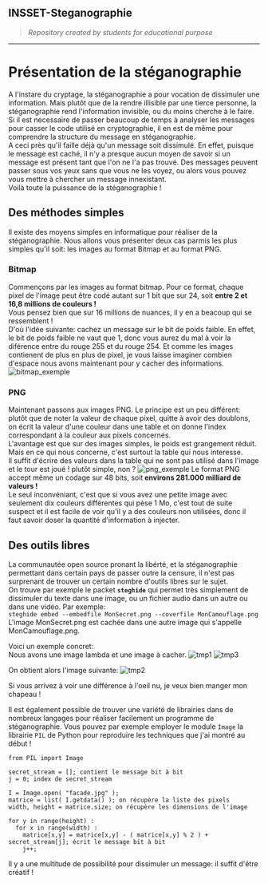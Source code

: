 ## INSSET-Steganographie
<blockquote><i>Repository created by students for educational purpose</i></blockquote>

----------
# Présentation de la stéganographie

A l'instare du cryptage, la stéganographie a pour vocation de dissimuler une information. Mais plutôt que de la rendre illisible par une tierce personne, la stéganographie rend l'information invisible, ou du moins cherche à le faire. Si il est necessaire de passer beaucoup de temps à analyser les messages pour casser le code utilisé en cryptographie, il en est de même pour comprendre la structure du message en stéganographie. <br>
A ceci près qu'il faille déjà qu'un message soit dissimulé. En effet, puisque le message est caché, il n'y a presque aucun moyen de savoir si un message est présent tant que l'on ne l'a pas trouvé. Des messages peuvent passer sous vos yeux sans que vous ne les voyez, ou alors vous pouvez vous mettre à chercher un message innexistant.<br>
Voilà toute la puissance de la stéganographie !

## Des méthodes simples

Il existe des moyens simples en informatique pour réaliser de la stéganographie. Nous allons vous présenter deux cas parmis les plus simples qu'il soit: les images au format Bitmap et au format PNG.

### Bitmap

Commençons par les images au format bitmap. 
Pour ce format, chaque pixel de l'image peut être codé autant sur 1 bit que sur 24, soit <strong>entre 2 et 16,8 millions de couleurs !</strong><br>
Vous pensez bien que sur 16 millions de nuances, il y en a beacoup qui se ressemblent !<br>
D'où l'idée suivante: cachez un message sur le bit de poids faible. En effet, le bit de poids faible ne vaut que 1, donc vous aurez du mal à voir la diférence entre du rouge 255 et du rouge 254. Et comme les images contienent de plus en plus de pixel, je vous laisse imaginer combien d'espace nous avons maintenant pour y cacher des informations.
![bitmap_exemple](https://cloud.githubusercontent.com/assets/16888022/12569462/71e0efac-c3cf-11e5-9146-8985719811c8.png)

### PNG

Maintenant passons aux images PNG. 
Le principe est un peu différent: plutôt que de noter la valeur de chaque pixel, quitte à avoir des doublons, on écrit la valeur d'une couleur dans une table et on donne l'index correspondant à la couleur aux pixels concernés.<br>
L'avantage est que sur des images simples, le poids est grangement réduit. Mais en ce qui nous concerne, c'est surtout la table qui nous interesse.<br>
Il suffit d'écrire des valeurs dans la table qui ne sont pas utilisé dans l'image et le tour est joué ! plutôt simple, non ?
![png_exemple](https://cloud.githubusercontent.com/assets/16888022/12570186/b593e780-c3d5-11e5-9f33-93627991e877.png)
Le format PNG accept même un codage sur 48 bits, soit<strong> environs 281.000 milliard de valeurs !</strong><br>
Le seul inconvéniant, c'est que si vous avez une petite image avec seulement dix couleurs différentes qui pèse 1 Mo, c'est tout de suite suspect et il est facile de voir qu'il y a des couleurs non utilisées, donc il faut savoir doser la quantité d'information à injecter.

## Des outils libres

La communautée open source pronant la libérté, et la stéganographie permettant dans certain pays de passer outre la censure, il n'est pas surprenant de trouver un certain nombre d'outils libres sur le sujet.<br>
On trouve par exemple le packet **`steghide`** qui permet très simplement de dissimuler du texte dans une image, ou un fichier audio dans un autre ou dans une vidéo. Par exemple: <br>
`steghide embed --embedfile MonSecret.png --coverfile MonCamouflage.png`<br>
L'image MonSecret.png est cachée dans une autre image qui s'appelle MonCamouflage.png.

Voici un exemple concret:<br>
Nous avons une image lambda et une image à cacher.
![tmp1](https://cloud.githubusercontent.com/assets/16888022/12570847/a6d5b29a-c3db-11e5-85e9-c5bbb24c3345.PNG)
![tmp3](https://cloud.githubusercontent.com/assets/16888022/12570875/d8b3a9de-c3db-11e5-8aa5-5898242c6871.PNG)

On obtient alors l'image suivante:
![tmp2](https://cloud.githubusercontent.com/assets/16888022/12570899/0e8eea8c-c3dc-11e5-9cb4-494baf14d9be.PNG)

Si vous arrivez à voir une différence à l'oeil nu, je veux bien manger mon chapeau !


Il est également possible de trouver une variété de librairies dans de nombreux langages pour réaliser facilement un programme de stéganographie. Vous pouvez par exemple employer le module `Image` la librairie `PIL` de Python pour reproduire les techniques que j'ai montré au début !<br>
```
from PIL import Image

secret_stream = []; contient le message bit à bit
j = 0; index de secret_stream

I = Image.open( "facade.jpg" );
matrice = list( I.getdata() ); on récupère la liste des pixels
width, height = matrice.size; on récupère les dimensions de l'image

for y in range(height) :
  for x in range(width) :
    matrice[x,y] = matrice[x,y] - ( matrice[x,y] % 2 ) + secret_stream[j]; écrit le message bit à bit
    j++;
```

Il y a une multitude de possibilité pour dissimuler un message: il suffit d'être créatif !

